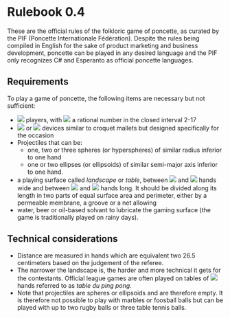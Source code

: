 # Rulebook 0.4

These are the official rules of the folkloric game of poncette, as curated by the PIF (Poncette Internationale Fédération). Despite the rules being compiled in English for the sake of product marketing and business development, poncette can be played in any desired language and the PIF only recognizes C# and Esperanto as official poncette languages.

## Requirements

To play a game of poncette, the following items are necessary but not sufficient: 

* <img src="https://render.githubusercontent.com/render/math?math=n"> players, with <img src="https://render.githubusercontent.com/render/math?math=n"> a rational number in the closed interval 2-17
* <img src="https://render.githubusercontent.com/render/math?math=n"> or <img src="https://render.githubusercontent.com/render/math?math=\frac{n}{2}"> devices similar to croquet mallets but designed specifically for the occasion
* Projectiles that can be:
    * one, two or three spheres (or hyperspheres) of similar radius inferior to one hand
    * one or two ellipses (or ellipsoids) of similar semi-major axis inferior to one hand.
* a playing surface called *landscape* or *table*, between <img src="https://render.githubusercontent.com/render/math?math=\frac{17}{4}"> and <img src="https://render.githubusercontent.com/render/math?math=13"> hands wide and between <img src="https://render.githubusercontent.com/render/math?math=\frac{17}{2}"> and <img src="https://render.githubusercontent.com/render/math?math=39"> hands long. It should be divided along its length in two parts of equal surface area and perimeter, either by a permeable membrane, a groove or a net allowing 
* water, beer or oil-based solvant to lubricate the gaming surface (the game is traditionally played on rainy days).

## Technical considerations

* Distance are measured in hands which are equivalent two 26.5 centimeters based on the judgement of the referee.
* The narrower the landscape is, the harder and more technical it gets for the contestants. Official league games are often played on tables of <img src="https://render.githubusercontent.com/render/math?math=\frac{23}{4} \times \frac{31}{3}"> hands referred to as *table du ping pong*.
* Note that projectiles are spheres or ellipsoids and are therefore empty. It is therefore not possible to play with marbles or foosball balls but can be played with up to two rugby balls or three table tennis balls.
